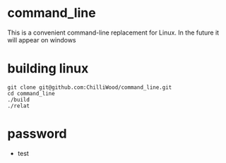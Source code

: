 # command_line
This is a convenient command-line replacement for Linux. In the future it will appear on windows

# building linux

```
git clone git@github.com:ChilliWood/command_line.git
cd command_line
./build
./relat
```
# password
- test

